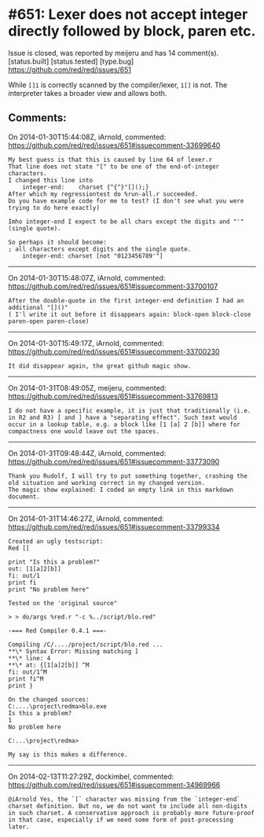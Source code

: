 
#651: Lexer does not accept integer directly followed by block, paren etc. 
================================================================================
Issue is closed, was reported by meijeru and has 14 comment(s).
[status.built] [status.tested] [type.bug]
<https://github.com/red/red/issues/651>

While `[]1` is correctly scanned by the compiler/lexer, `1[]` is not. The interpreter takes a broader view and allows both.



Comments:
--------------------------------------------------------------------------------

On 2014-01-30T15:44:08Z, iArnold, commented:
<https://github.com/red/red/issues/651#issuecomment-33699640>

    My best guess is that this is caused by line 64 of lexer.r
    That line does not state "[" to be one of the end-of-integer characters.
    I changed this line into 
        integer-end:    charset {^{^}"[]();}
    After which my regressiontest do %run-all.r succeeded.
    Do you have example code for me to test? (I don't see what you were trying to do here exactly)
    
    Imho integer-end I expect to be all chars except the digits and "'" (single quote). 
    
    So perhaps it should become:
    ; all characters except digits and the single quote.
        integer-end: charset [not "0123456789'"]

--------------------------------------------------------------------------------

On 2014-01-30T15:48:07Z, iArnold, commented:
<https://github.com/red/red/issues/651#issuecomment-33700107>

    After the double-quote in the first integer-end definition I had an additional "[]()" 
    ( I'l write it out before it disappears again: block-open block-close paren-open paren-close)

--------------------------------------------------------------------------------

On 2014-01-30T15:49:17Z, iArnold, commented:
<https://github.com/red/red/issues/651#issuecomment-33700230>

    It did disappear again, the great github magic show.

--------------------------------------------------------------------------------

On 2014-01-31T08:49:05Z, meijeru, commented:
<https://github.com/red/red/issues/651#issuecomment-33769813>

    I do not have a specific example, it is just that traditionally (i.e. in R2 and R3) [ and ] have a "separating effect". Such text would occur in a lookup table, e.g. a block like [1 [a] 2 [b]] where for compactness one would leave out the spaces.

--------------------------------------------------------------------------------

On 2014-01-31T09:48:44Z, iArnold, commented:
<https://github.com/red/red/issues/651#issuecomment-33773090>

    Thank you Rudolf, I will try to put something together, crashing the old situation and working correct in my changed version.
    The magic show explained: I coded an empty link in this markdown document.

--------------------------------------------------------------------------------

On 2014-01-31T14:46:27Z, iArnold, commented:
<https://github.com/red/red/issues/651#issuecomment-33799334>

    Created an ugly testscript:
    Red []
    
    print "Is this a problem?"
    out: [1[a]2[b]] 
    fi: out/1
    print fi
    print "No problem here"
    
    Tested on the 'original source"
    
    > > do/args %red.r "-c %../script/blo.red"
    
    -=== Red Compiler 0.4.1 ===-
    
    Compiling /C/..../project/script/blo.red ...
    **\* Syntax Error: Missing matching ]
    **\* line: 4
    **\* at: {[1[a]2[b]] ^M
    fi: out/1^M
    print fi^M
    print }
    
    On the changed sources:
    C:....\project\redma>blo.exe
    Is this a problem?
    1
    No problem here
    
    C:...\project\redma>
    
    My say is this makes a difference.

--------------------------------------------------------------------------------

On 2014-02-13T11:27:29Z, dockimbel, commented:
<https://github.com/red/red/issues/651#issuecomment-34969966>

    @iArnold Yes, the `[` character was missing from the `integer-end` charset definition. But no, we do not want to include all non-digits in such charset. A conservative approach is probably more future-proof in that case, especially if we need some form of post-processing later.

